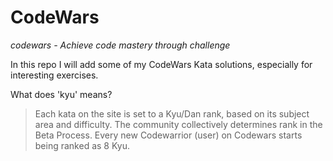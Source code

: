 # CodeWars

_codewars - Achieve code mastery through challenge_

In this repo I will add some of my CodeWars Kata solutions, especially for interesting exercises.

What does 'kyu' means?
> Each kata on the site is set to a Kyu/Dan rank, based on its subject area and difficulty. The community collectively determines rank in the Beta Process. Every new Codewarrior (user) on Codewars starts being ranked as 8 Kyu.
